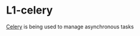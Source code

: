 # L1-celery

[Celery](https://docs.celeryq.dev/en/stable/index.html) is being used to manage asynchronous tasks
